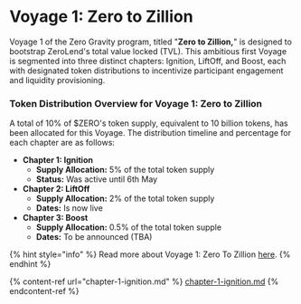 # Voyage 1: Zero to Zillion

Voyage 1 of the Zero Gravity program, titled "**Zero to Zillion,**" is designed to bootstrap ZeroLend's total value locked (TVL). This ambitious first Voyage is segmented into three distinct chapters: Ignition, LiftOff, and Boost, each with designated token distributions to incentivize participant engagement and liquidity provisioning.

### **Token Distribution Overview for Voyage 1: Zero to Zillion**

A total of 10% of $ZERO's token supply, equivalent to 10 billion tokens, has been allocated for this Voyage. The distribution timeline and percentage for each chapter are as follows:

* **Chapter 1: Ignition**
  * **Supply Allocation:** 5% of the total token supply
  * **Status:** Was active until 6th May
* **Chapter 2: LiftOff**
  * **Supply Allocation:** 2% of the total token supply
  * **Dates:** Is now live
* **Chapter 3: Boost**
  * **Supply Allocation:** 0.5% of the total token supple
  * **Dates:** To be announced (TBA)

{% hint style="info" %}
Read more about Voyage 1: Zero To Zillion [here](https://mirror.xyz/0xb32591b2D8b8129702A4214CE344D2F87A9250F2/vpp5LlkSw4_nnQZrRTkVsb3bLk4V3wD3hbYhdykx5bc).&#x20;
{% endhint %}

{% content-ref url="chapter-1-ignition.md" %}
[chapter-1-ignition.md](chapter-1-ignition.md)
{% endcontent-ref %}
